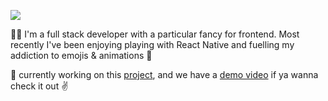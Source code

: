<p>
  <img src="https://s8.gifyu.com/images/HI-IM-MAYLYNN-2.gif"/>
</p>

:raising_hand_woman: I'm a full stack developer with a particular fancy for frontend. Most recently I've been enjoying playing with React Native and fuelling my addiction to emojis & animations :grimacing:

:balloon: currently working on this [project](https://github.com/maylynn-ng/beerb), and we have a [demo video](https://www.youtube.com/watch?v=wZ4gDSbOGk4&feature=youtu.be) if ya wanna check it out :v:
